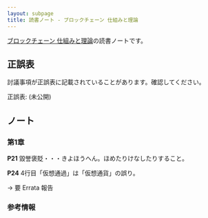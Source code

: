 ```yaml
---
layout: subpage
title: 読書ノート - ブロックチェーン 仕組みと理論
---
```


[ブロックチェーン 仕組みと理論](/workshop/9-blockchain)の読書ノートです。

## 正誤表

討議事項が正誤表に記載されていることがあります。確認してください。

正誤表: (未公開)

## ノート

### 第1章


**P21** 毀誉褒貶・・・きよほうへん。ほめたりけなしたりすること。

**P24** 4行目「仮想通過」は「仮想通貨」の誤り。

→ 要 Errata 報告



### 参考情報　
